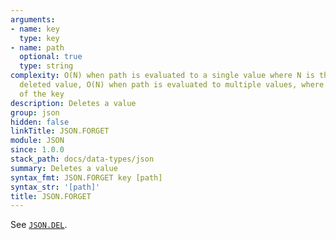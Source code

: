 ```yaml
---
arguments:
- name: key
  type: key
- name: path
  optional: true
  type: string
complexity: O(N) when path is evaluated to a single value where N is the size of the
  deleted value, O(N) when path is evaluated to multiple values, where N is the size
  of the key
description: Deletes a value
group: json
hidden: false
linkTitle: JSON.FORGET
module: JSON
since: 1.0.0
stack_path: docs/data-types/json
summary: Deletes a value
syntax_fmt: JSON.FORGET key [path]
syntax_str: '[path]'
title: JSON.FORGET
---
```

See [`JSON.DEL`](/commands/json.del).
